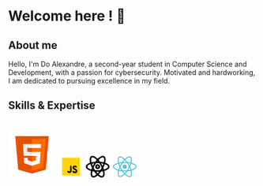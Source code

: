 # Welcome here ! 👋

## About me 

Hello, I'm Do Alexandre, a second-year student in Computer Science and Development, with a passion for cybersecurity. Motivated and hardworking, I am dedicated to pursuing excellence in my field.
<!--
**Purplezer/Purplezer** is a ✨ _special_ ✨ repository because its `README.md` (this file) appears on your GitHub profile.

Here are some ideas to get you started:

- 🔭 I’m currently working on ...
- 🌱 I’m currently learning ...
- 👯 I’m looking to collaborate on ...
- 🤔 I’m looking for help with ...
- 💬 Ask me about ...
- 📫 How to reach me: ...
- 😄 Pronouns: ...
- ⚡ Fun fact: ...
--> 

## Skills & Expertise

# ![image](https://github.com/Purplezer/Purplezer/blob/main/icons8-html-5.svg) ![image](https://github.com/Purplezer/Purplezer/blob/main/icons8-javascript.gif) ![image](https://github.com/Purplezer/Purplezer/blob/main/icons8-react-a-javascript-library-for-building-user-interfaces-48.png) ![image](https://github.com/Purplezer/Purplezer/blob/main/icons8-react-a-javascript-library-for-building-user-interfaces-48%20(1).png) 
